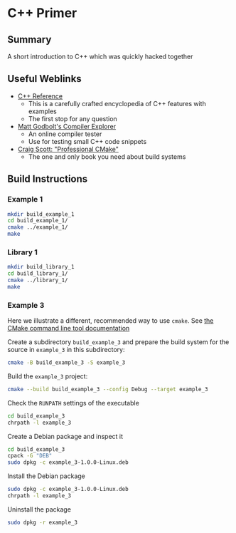 # C++ Primer 

## Summary 

A short introduction to C++ which was quickly hacked together

## Useful Weblinks

- [C++ Reference](https://en.cppreference.com/)
  - This is a carefully crafted encyclopedia of C++ features with examples
  - The first stop for any question 
- [Matt Godbolt's Compiler Explorer](https://godbolt.org/) 
  - An online compiler tester
  - Use for testing small C++ code snippets
- [Craig Scott: "Professional CMake"](https://crascit.com/professional-cmake/)    
  - The one and only book you need about build systems 

## Build Instructions

### Example 1 

```bash
mkdir build_example_1
cd build_example_1/
cmake ../example_1/
make
```

### Library 1 

```bash
mkdir build_library_1
cd build_library_1/
cmake ../library_1/
make
```

### Example 3

Here we illustrate a different, recommended way to use `cmake`. See [the CMake command line tool documentation](https://cmake.org/cmake/help/latest/manual/cmake.1.html)

Create a subdirectory `build_example_3` and prepare the build system for the source in `example_3` in this subdirectory:

```bash
cmake -B build_example_3 -S example_3
```

Build the `example_3` project:

```bash
cmake --build build_example_3 --config Debug --target example_3
```

Check the `RUNPATH` settings of the executable 

```bash
cd build_example_3
chrpath -l example_3
```

Create a Debian package and inspect it 

```bash
cd build_example_3
cpack -G "DEB"
sudo dpkg -c example_3-1.0.0-Linux.deb
```

Install the Debian package

```bash
sudo dpkg -c example_3-1.0.0-Linux.deb
chrpath -l example_3 
```

Uninstall the package

```bash
sudo dpkg -r example_3
```